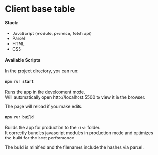# Client base table

#### Stack:

- JavaScript (module, promise, fetch api)
- Parcel
- HTML
- CSS

#### Available Scripts<br />
In the project directory, you can run:

#### `npm run start`

Runs the app in the development mode.<br />
Will automatically open http://localhost:5500 to view it in the browser.

The page will reload if you make edits.

#### `npm run build`

Builds the app for production to the `dist` folder.<br />
It correctly bundles javascript modules in production mode and optimizes the build for the best performance

The build is minified and the filenames include the hashes via parcel.
